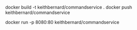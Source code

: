 docker build -t keithbernard/commandservice .
docker push keithbernard/commandservice

docker run -p 8080:80 keithbernard/commandservice